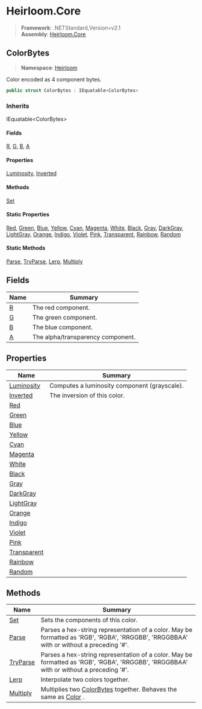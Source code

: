 # Heirloom.Core

> **Framework**: .NETStandard,Version=v2.1  
> **Assembly**: [Heirloom.Core][0]  

## ColorBytes

> **Namespace**: [Heirloom][0]  

Color encoded as 4 component bytes.

```cs
public struct ColorBytes : IEquatable<ColorBytes>
```

### Inherits

IEquatable\<ColorBytes>

#### Fields

[R][1], [G][2], [B][3], [A][4]

#### Properties

[Luminosity][5], [Inverted][6]

#### Methods

[Set][7]

#### Static Properties

[Red][8], [Green][9], [Blue][10], [Yellow][11], [Cyan][12], [Magenta][13], [White][14], [Black][15], [Gray][16], [DarkGray][17], [LightGray][18], [Orange][19], [Indigo][20], [Violet][21], [Pink][22], [Transparent][23], [Rainbow][24], [Random][25]

#### Static Methods

[Parse][26], [TryParse][27], [Lerp][28], [Multiply][29]

## Fields

| Name   | Summary                           |
|--------|-----------------------------------|
| [R][1] | The red component.                |
| [G][2] | The green component.              |
| [B][3] | The blue component.               |
| [A][4] | The alpha/transparency component. |

## Properties

| Name              | Summary                                      |
|-------------------|----------------------------------------------|
| [Luminosity][5]   | Computes a luminosity component (grayscale). |
| [Inverted][6]     | The inversion of this color.                 |
| [Red][8]          |                                              |
| [Green][9]        |                                              |
| [Blue][10]        |                                              |
| [Yellow][11]      |                                              |
| [Cyan][12]        |                                              |
| [Magenta][13]     |                                              |
| [White][14]       |                                              |
| [Black][15]       |                                              |
| [Gray][16]        |                                              |
| [DarkGray][17]    |                                              |
| [LightGray][18]   |                                              |
| [Orange][19]      |                                              |
| [Indigo][20]      |                                              |
| [Violet][21]      |                                              |
| [Pink][22]        |                                              |
| [Transparent][23] |                                              |
| [Rainbow][24]     |                                              |
| [Random][25]      |                                              |

## Methods

| Name           | Summary                                                                                                                                 |
|----------------|-----------------------------------------------------------------------------------------------------------------------------------------|
| [Set][7]       | Sets the components of this color.                                                                                                      |
| [Parse][26]    | Parses a hex-string representation of a color. May be formatted as 'RGB', 'RGBA', 'RRGGBB', 'RRGGBBAA' with or without a preceding '#'. |
| [TryParse][27] | Parses a hex-string representation of a color. May be formatted as 'RGB', 'RGBA', 'RRGGBB', 'RRGGBBAA' with or without a preceding '#'. |
| [Lerp][28]     | Interpolate two colors together.                                                                                                        |
| [Multiply][29] | Multiplies two [ColorBytes][30] together. Behaves the same as [Color][31] .                                                             |

[0]: ../../Heirloom.Core.md
[1]: ColorBytes/R.md
[2]: ColorBytes/G.md
[3]: ColorBytes/B.md
[4]: ColorBytes/A.md
[5]: ColorBytes/Luminosity.md
[6]: ColorBytes/Inverted.md
[7]: ColorBytes/Set.md
[8]: ColorBytes/Red.md
[9]: ColorBytes/Green.md
[10]: ColorBytes/Blue.md
[11]: ColorBytes/Yellow.md
[12]: ColorBytes/Cyan.md
[13]: ColorBytes/Magenta.md
[14]: ColorBytes/White.md
[15]: ColorBytes/Black.md
[16]: ColorBytes/Gray.md
[17]: ColorBytes/DarkGray.md
[18]: ColorBytes/LightGray.md
[19]: ColorBytes/Orange.md
[20]: ColorBytes/Indigo.md
[21]: ColorBytes/Violet.md
[22]: ColorBytes/Pink.md
[23]: ColorBytes/Transparent.md
[24]: ColorBytes/Rainbow.md
[25]: ColorBytes/Random.md
[26]: ColorBytes/Parse.md
[27]: ColorBytes/TryParse.md
[28]: ColorBytes/Lerp.md
[29]: ColorBytes/Multiply.md
[30]: ColorBytes.md
[31]: Color.md

